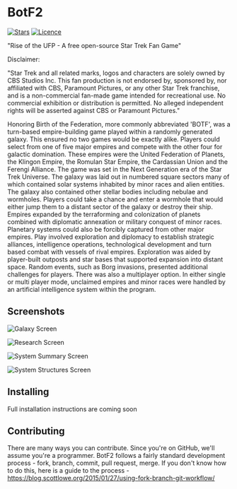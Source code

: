 # BotF2
[![Stars](https://img.shields.io/github/stars/BotF2/BotF2?logo=github)](https://github.com/plowteam/donut/stargazers)
[![Licence](https://img.shields.io/badge/Licence-MS--RL-green)](https://opensource.org/licenses/ms-rl.html)

"Rise of the UFP -  A free open-source Star Trek Fan  Game" 

Disclaimer:

"Star Trek and all related marks, logos and characters are solely owned by CBS Studios Inc. This fan production is not endorsed by, sponsored by, nor affiliated with CBS, Paramount Pictures, or any other Star Trek franchise, and is a non-commercial fan-made game intended for recreational use. No commercial exhibition or distribution is permitted. No alleged independent rights will be asserted against CBS or Paramount Pictures."

Honoring Birth of the Federation, more commonly abbreviated 'BOTF', was a turn-based empire-building game played within a randomly generated galaxy. This ensured no two games would be exactly alike. Players could select from one of five major empires and compete with the other four for galactic domination. These empires were the United Federation of Planets, the Klingon Empire, the Romulan Star Empire, the Cardassian Union and the Ferengi Alliance. The game was set in the Next Generation era of the Star Trek Universe. The galaxy was laid out in numbered square sectors many of which contained solar systems inhabited by minor races and alien entities. The galaxy also contained other stellar bodies including nebulae and wormholes. Players could take a chance and enter a wormhole that would either jump them to a distant sector of the galaxy or destroy their ship. Empires expanded by the terraforming and colonization of planets combined with diplomatic annexation or military conquest of minor races. Planetary systems could also be forcibly captured from other major empires. Play involved exploration and diplomacy to establish strategic alliances, intelligence operations, technological development and turn based combat with vessels of rival empires. Exploration was aided by player-built outposts and star bases that supported expansion into distant space. Random events, such as Borg invasions, presented additional challenges for players. There was also a multiplayer option. In either single or multi player mode, unclaimed empires and minor races were handled by an artificial intelligence system within the program.

## Screenshots
![Galaxy Screen](https://www.botf2.org/images/screenshots/GalaxyScreen.png)

![Research Screen](https://www.botf2.org/images/screenshots/ResearchScreen.jpg)

![System Summary Screen](https://www.botf2.org/images/screenshots/SystemProductionScreen.png)

![System Structures Screen](https://www.botf2.org/images/screenshots/SystemStructuresScreen.png)

## Installing
Full installation instructions are coming soon

## Contributing
There are many ways you can contribute. Since you're on GitHub, we'll assume you're a programmer. BotF2 follows a fairly standard development process -  fork, branch, commit, pull request, merge. If you don't know how to do this, here is a guide to the process - https://blog.scottlowe.org/2015/01/27/using-fork-branch-git-workflow/

